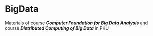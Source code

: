 # BigData
Materials of course ***Computer Foundation for Big Data Analysis*** and course ***Distributed Computing of Big Data*** in PKU
